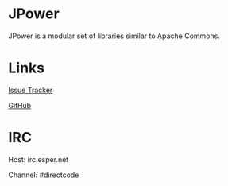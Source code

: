 # JPower

JPower is a modular set of libraries similar to Apache Commons.

# Links
[Issue Tracker](https://directmyfile.atlassian.net/browse/JP/)

[GitHub](https://github.com/DirectMyFile/JPower/)

# IRC

Host: irc.esper.net

Channel: #directcode
